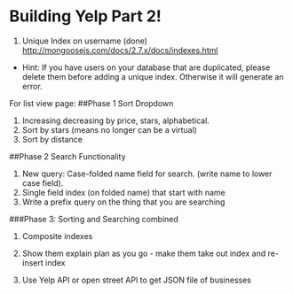 # Building Yelp Part 2!


1. Unique Index on username (done)
http://mongoosejs.com/docs/2.7.x/docs/indexes.html
* Hint: If you have users on your database that are duplicated, please delete them
before adding a unique index. Otherwise it will generate an error.

For list view page:
##Phase 1 Sort Dropdown
1. Increasing decreasing by price, stars, alphabetical.
1. Sort by stars (means no longer can be a virtual)
1. Sort by distance

##Phase 2 Search Functionality
1. New query: Case-folded name field for search. (write name to lower case field).
1. Single field index (on folded name) that start with name
1. Write a prefix query on the thing that you are searching

###Phase 3: Sorting and Searching combined
1. Composite indexes
1. Show them explain plan as you go - make them take out index and re-insert index

1. Use Yelp API or open street API to get JSON file of businesses

